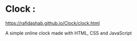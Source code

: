 # Clock :
https://rafidashab.github.io/Clock/clock.html

A simple online clock made with HTML, CSS and JavaScript
